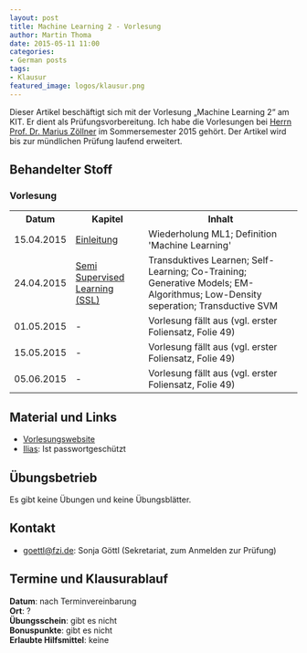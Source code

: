 ```yaml
---
layout: post
title: Machine Learning 2 - Vorlesung
author: Martin Thoma
date: 2015-05-11 11:00
categories:
- German posts
tags:
- Klausur
featured_image: logos/klausur.png
---
```

<div class="info">Dieser Artikel beschäftigt sich mit der Vorlesung &bdquo;Machine Learning 2&ldquo; am KIT. Er dient als Prüfungsvorbereitung. Ich habe die Vorlesungen bei <a href="http://tks.anthropomatik.kit.edu/21_52.php">Herrn Prof. Dr. Marius Zöllner</a> im Sommersemester 2015 gehört. Der Artikel wird bis zur mündlichen Prüfung laufend erweitert.</div>

## Behandelter Stoff

### Vorlesung

<table>
<tr>
    <th>Datum</th>
    <th>Kapitel</th>
    <th>Inhalt</th>
</tr>
<tr>
    <td>15.04.2015</td>
    <td><a href="https://ilias.studium.kit.edu/ilias.php?ref_id=429607&cmd=sendfile&cmdClass=ilrepositorygui&cmdNode=ed&baseClass=ilRepositoryGUI">Einleitung</a></td>
    <td>Wiederholung ML1; Definition 'Machine Learning'</td>
</tr>
<tr>
    <td>24.04.2015</td>
    <td><a href="https://ilias.studium.kit.edu/ilias.php?ref_id=432731&cmd=sendfile&cmdClass=ilrepositorygui&cmdNode=ed&baseClass=ilRepositoryGUI">Semi Supervised Learning (SSL)</a></td>
    <td>Transduktives Learnen; Self-Learning; Co-Training; Generative Models; EM-Algorithmus; Low-Density seperation; Transductive SVM</td>
</tr>
<tr>
    <td>01.05.2015</td>
    <td>-</td>
    <td>Vorlesung fällt aus (vgl. erster Foliensatz, Folie 49)</td>
</tr>
<tr>
    <td>15.05.2015</td>
    <td>-</td>
    <td>Vorlesung fällt aus (vgl. erster Foliensatz, Folie 49)</td>
</tr>
<tr>
    <td>05.06.2015</td>
    <td>-</td>
    <td>Vorlesung fällt aus (vgl. erster Foliensatz, Folie 49)</td>
</tr>
</table>

## Material und Links

* [Vorlesungswebsite](http://tks.anthropomatik.kit.edu/28_176.php)
* [Ilias](https://ilias.studium.kit.edu/goto_produktiv_crs_429082.html): Ist passwortgeschützt


## Übungsbetrieb

Es gibt keine Übungen und keine Übungsblätter.


## Kontakt

* goettl@fzi.de: Sonja Göttl (Sekretariat, zum Anmelden zur Prüfung)


## Termine und Klausurablauf

**Datum**: nach Terminvereinbarung<br/>
**Ort**: ?<br/>
**Übungsschein**: gibt es nicht<br/>
**Bonuspunkte**: gibt es nicht<br/>
**Erlaubte Hilfsmittel**: keine
